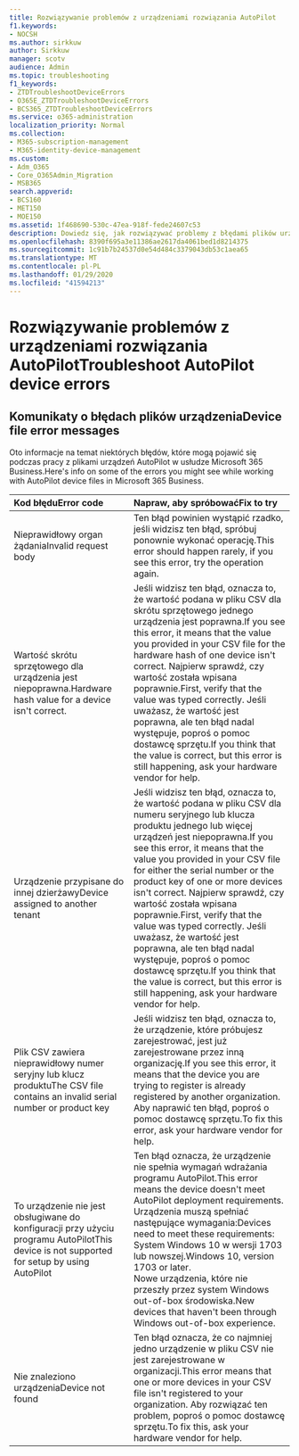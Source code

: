 ```yaml
---
title: Rozwiązywanie problemów z urządzeniami rozwiązania AutoPilot
f1.keywords:
- NOCSH
ms.author: sirkkuw
author: Sirkkuw
manager: scotv
audience: Admin
ms.topic: troubleshooting
f1_keywords:
- ZTDTroubleshootDeviceErrors
- O365E_ZTDTroubleshootDeviceErrors
- BCS365_ZTDTroubleshootDeviceErrors
ms.service: o365-administration
localization_priority: Normal
ms.collection:
- M365-subscription-management
- M365-identity-device-management
ms.custom:
- Adm_O365
- Core_O365Admin_Migration
- MSB365
search.appverid:
- BCS160
- MET150
- MOE150
ms.assetid: 1f468690-530c-47ea-918f-fede24607c53
description: Dowiedz się, jak rozwiązywać problemy z błędami plików urządzenia AutoPilot.
ms.openlocfilehash: 8390f695a3e11386ae2617da4061bed1d8214375
ms.sourcegitcommit: 1c91b7b24537d0e54d484c3379043db53c1aea65
ms.translationtype: MT
ms.contentlocale: pl-PL
ms.lasthandoff: 01/29/2020
ms.locfileid: "41594213"
---
```

# <a name="troubleshoot-autopilot-device-errors"></a><span data-ttu-id="88e1a-103">Rozwiązywanie problemów z urządzeniami rozwiązania AutoPilot</span><span class="sxs-lookup"><span data-stu-id="88e1a-103">Troubleshoot AutoPilot device errors</span></span>

## <a name="device-file-error-messages"></a><span data-ttu-id="88e1a-104">Komunikaty o błędach plików urządzenia</span><span class="sxs-lookup"><span data-stu-id="88e1a-104">Device file error messages</span></span>

<span data-ttu-id="88e1a-105">Oto informacje na temat niektórych błędów, które mogą pojawić się podczas pracy z plikami urządzeń AutoPilot w usłudze Microsoft 365 Business.</span><span class="sxs-lookup"><span data-stu-id="88e1a-105">Here's info on some of the errors you might see while working with AutoPilot device files in Microsoft 365 Business.</span></span> 
  
|<span data-ttu-id="88e1a-106">**Kod błędu**</span><span class="sxs-lookup"><span data-stu-id="88e1a-106">**Error code**</span></span>|<span data-ttu-id="88e1a-107">**Napraw, aby spróbować**</span><span class="sxs-lookup"><span data-stu-id="88e1a-107">**Fix to try**</span></span>|
|:-----|:-----|
|<span data-ttu-id="88e1a-108">Nieprawidłowy organ żądania</span><span class="sxs-lookup"><span data-stu-id="88e1a-108">Invalid request body</span></span>  <br/> |<span data-ttu-id="88e1a-109">Ten błąd powinien wystąpić rzadko, jeśli widzisz ten błąd, spróbuj ponownie wykonać operację.</span><span class="sxs-lookup"><span data-stu-id="88e1a-109">This error should happen rarely, if you see this error, try the operation again.</span></span>  <br/> |
|<span data-ttu-id="88e1a-110">Wartość skrótu sprzętowego dla urządzenia jest niepoprawna.</span><span class="sxs-lookup"><span data-stu-id="88e1a-110">Hardware hash value for a device isn't correct.</span></span>  <br/> |<span data-ttu-id="88e1a-111">Jeśli widzisz ten błąd, oznacza to, że wartość podana w pliku CSV dla skrótu sprzętowego jednego urządzenia jest poprawna.</span><span class="sxs-lookup"><span data-stu-id="88e1a-111">If you see this error, it means that the value you provided in your CSV file for the hardware hash of one device isn't correct.</span></span> <span data-ttu-id="88e1a-112">Najpierw sprawdź, czy wartość została wpisana poprawnie.</span><span class="sxs-lookup"><span data-stu-id="88e1a-112">First, verify that the value was typed correctly.</span></span> <span data-ttu-id="88e1a-113">Jeśli uważasz, że wartość jest poprawna, ale ten błąd nadal występuje, poproś o pomoc dostawcę sprzętu.</span><span class="sxs-lookup"><span data-stu-id="88e1a-113">If you think that the value is correct, but this error is still happening, ask your hardware vendor for help.</span></span>  <br/> |
|<span data-ttu-id="88e1a-114">Urządzenie przypisane do innej dzierżawy</span><span class="sxs-lookup"><span data-stu-id="88e1a-114">Device assigned to another tenant</span></span>  <br/> |<span data-ttu-id="88e1a-115">Jeśli widzisz ten błąd, oznacza to, że wartość podana w pliku CSV dla numeru seryjnego lub klucza produktu jednego lub więcej urządzeń jest niepoprawna.</span><span class="sxs-lookup"><span data-stu-id="88e1a-115">If you see this error, it means that the value you provided in your CSV file for either the serial number or the product key of one or more devices isn't correct.</span></span> <span data-ttu-id="88e1a-116">Najpierw sprawdź, czy wartość została wpisana poprawnie.</span><span class="sxs-lookup"><span data-stu-id="88e1a-116">First, verify that the value was typed correctly.</span></span> <span data-ttu-id="88e1a-117">Jeśli uważasz, że wartość jest poprawna, ale ten błąd nadal występuje, poproś o pomoc dostawcę sprzętu.</span><span class="sxs-lookup"><span data-stu-id="88e1a-117">If you think that the value is correct, but this error is still happening, ask your hardware vendor for help.</span></span>  <br/> |
|<span data-ttu-id="88e1a-118">Plik CSV zawiera nieprawidłowy numer seryjny lub klucz produktu</span><span class="sxs-lookup"><span data-stu-id="88e1a-118">The CSV file contains an invalid serial number or product key</span></span>  <br/> |<span data-ttu-id="88e1a-119">Jeśli widzisz ten błąd, oznacza to, że urządzenie, które próbujesz zarejestrować, jest już zarejestrowane przez inną organizację.</span><span class="sxs-lookup"><span data-stu-id="88e1a-119">If you see this error, it means that the device you are trying to register is already registered by another organization.</span></span> <span data-ttu-id="88e1a-120">Aby naprawić ten błąd, poproś o pomoc dostawcę sprzętu.</span><span class="sxs-lookup"><span data-stu-id="88e1a-120">To fix this error, ask your hardware vendor for help.</span></span>  <br/> |
|<span data-ttu-id="88e1a-121">To urządzenie nie jest obsługiwane do konfiguracji przy użyciu programu AutoPilot</span><span class="sxs-lookup"><span data-stu-id="88e1a-121">This device is not supported for setup by using AutoPilot</span></span>  <br/> | <span data-ttu-id="88e1a-122">Ten błąd oznacza, że urządzenie nie spełnia wymagań wdrażania programu AutoPilot.</span><span class="sxs-lookup"><span data-stu-id="88e1a-122">This error means the device doesn't meet AutoPilot deployment requirements.</span></span> <span data-ttu-id="88e1a-123">Urządzenia muszą spełniać następujące wymagania:</span><span class="sxs-lookup"><span data-stu-id="88e1a-123">Devices need to meet these requirements:</span></span>  <br/>  <span data-ttu-id="88e1a-124">System Windows 10 w wersji 1703 lub nowszej.</span><span class="sxs-lookup"><span data-stu-id="88e1a-124">Windows 10, version 1703 or later.</span></span>  <br/>  <span data-ttu-id="88e1a-125">Nowe urządzenia, które nie przeszły przez system Windows out-of-box środowiska.</span><span class="sxs-lookup"><span data-stu-id="88e1a-125">New devices that haven't been through Windows out-of-box experience.</span></span>  <br/> |
|<span data-ttu-id="88e1a-126">Nie znaleziono urządzenia</span><span class="sxs-lookup"><span data-stu-id="88e1a-126">Device not found</span></span>  <br/> |<span data-ttu-id="88e1a-127">Ten błąd oznacza, że co najmniej jedno urządzenie w pliku CSV nie jest zarejestrowane w organizacji.</span><span class="sxs-lookup"><span data-stu-id="88e1a-127">This error means that one or more devices in your CSV file isn't registered to your organization.</span></span> <span data-ttu-id="88e1a-128">Aby rozwiązać ten problem, poproś o pomoc dostawcę sprzętu.</span><span class="sxs-lookup"><span data-stu-id="88e1a-128">To fix this, ask your hardware vendor for help.</span></span>  <br/> |
